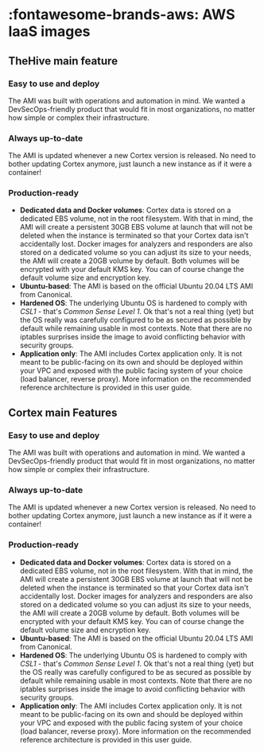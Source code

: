 # :fontawesome-brands-aws: AWS IaaS images

## TheHive main feature

### Easy to use and deploy

The AMI was built with operations and automation in mind. We wanted a DevSecOps-friendly product that would fit in most organizations, no matter how simple or complex their infrastructure.

### Always up-to-date

The AMI is updated whenever a new Cortex version is released. No need to bother updating Cortex anymore, just launch a new instance as if it were a container!

### Production-ready

+ **Dedicated data and Docker volumes**: Cortex data is stored on a dedicated EBS volume, not in the root filesystem. With that in mind, the AMI will create a persistent 30GB EBS volume at launch that will not be deleted when the instance is terminated so that your Cortex data isn't accidentally lost. Docker images for analyzers and responders are also stored on a dedicated volume so you can adjust its size to your needs, the AMI will create a 20GB volume by default. Both volumes will be encrypted with your default KMS key. You can of course change the default volume size and encryption key.
+ **Ubuntu-based**: The AMI is based on the official Ubuntu 20.04 LTS AMI from Canonical.
+ **Hardened OS**: The underlying Ubuntu OS is hardened to comply with *CSL1* - that's *Common Sense Level 1*. Ok that's not a real thing (yet) but the OS really was carefully configured to be as secured as possible by default while remaining usable in most contexts. Note that there are no iptables surprises inside the image to avoid conflicting behavior with security groups.
+ **Application only**: The AMI includes Cortex application only. It is not meant to be public-facing on its own and should be deployed within your VPC and exposed with the public facing system of your choice (load balancer, reverse proxy). More information on the recommended reference architecture is provided in this user guide.


## Cortex main Features

### Easy to use and deploy

The AMI was built with operations and automation in mind. We wanted a DevSecOps-friendly product that would fit in most organizations, no matter how simple or complex their infrastructure.

### Always up-to-date

The AMI is updated whenever a new Cortex version is released. No need to bother updating Cortex anymore, just launch a new instance as if it were a container!

### Production-ready

+ **Dedicated data and Docker volumes**: Cortex data is stored on a dedicated EBS volume, not in the root filesystem. With that in mind, the AMI will create a persistent 30GB EBS volume at launch that will not be deleted when the instance is terminated so that your Cortex data isn't accidentally lost. Docker images for analyzers and responders are also stored on a dedicated volume so you can adjust its size to your needs, the AMI will create a 20GB volume by default. Both volumes will be encrypted with your default KMS key. You can of course change the default volume size and encryption key.
+ **Ubuntu-based**: The AMI is based on the official Ubuntu 20.04 LTS AMI from Canonical.
+ **Hardened OS**: The underlying Ubuntu OS is hardened to comply with *CSL1* - that's *Common Sense Level 1*. Ok that's not a real thing (yet) but the OS really was carefully configured to be as secured as possible by default while remaining usable in most contexts. Note that there are no iptables surprises inside the image to avoid conflicting behavior with security groups.
+ **Application only**: The AMI includes Cortex application only. It is not meant to be public-facing on its own and should be deployed within your VPC and exposed with the public facing system of your choice (load balancer, reverse proxy). More information on the recommended reference architecture is provided in this user guide.